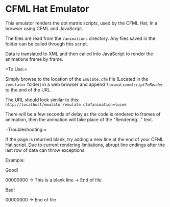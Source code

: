 CFML Hat Emulator
=================

This emulator renders the dot matrix scripts, used by the CFML Hat, In a browser using CFML and JavaScript.

The files are read from the <code>/animations</code> directory. Any files saved in the folder can be called through this script.

Data is translated to XML and then called into JavaScript to render the animations frame by frame.

=To Use:=

Simply browse to the location of the <code>Emulate.cfm</code> file (Located in the <code>/emulator</code> folder) in a web browser and append <code>?animation=<em>ScriptToRender</em></code> to the end of the URL.

The URL should look similar to this: <code>http://localhost/emulator/emulate.cfm?animation=lucee</code>

There will be a few seconds of delay as the code is rendered to frames of animation, then the animation will take place of the "Rendering..." text.

=Troubleshooting:=

If the page is returned blank, try adding a new line at the end of your CFML Hat script. Due to current rendering limitations, abrupt line endings after the last row of data can throw exceptions.

Example:

Good!

00000000
-> This is a blank line
-> End of file

Bad!

00000000 -> End of file